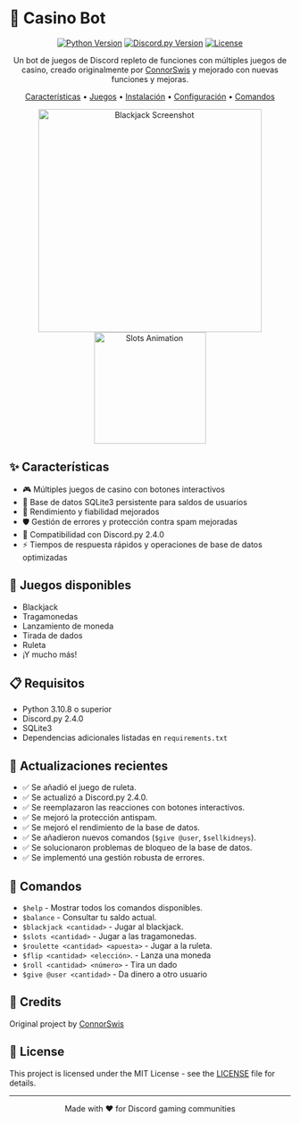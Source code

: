 # 🎰 Casino Bot

<div align="center">

[![Python Version](https://img.shields.io/badge/python-3.10.8+-blue.svg)](https://www.python.org/downloads/)
[![Discord.py Version](https://img.shields.io/badge/discord.py-2.4.0-blue.svg)](https://discordpy.readthedocs.io/en/stable/)
[![License](https://img.shields.io/badge/license-MIT-green.svg)](LICENSE)

Un bot de juegos de Discord repleto de funciones con múltiples juegos de casino, creado originalmente por [ConnorSwis](https://github.com/ConnorSwis/casino-bot) y mejorado con nuevas funciones y mejoras.

[Características](#características) • [Juegos](#juegos-disponibles) • [Instalación](#instalación) • [Configuración](#configuración) • [Comandos](#comandos)

<img src="https://raw.githubusercontent.com/ConnorSwis/casino-bot/main/pictures/blackjack.png" alt="Blackjack Screenshot" width="400"/>
<img src="https://github.com/ConnorSwis/casino-bot/raw/main/pictures/slots.gif" alt="Slots Animation" width="200"/>

</div>

## ✨ Características

- 🎮 Múltiples juegos de casino con botones interactivos
- 💾 Base de datos SQLite3 persistente para saldos de usuarios
- 🚀 Rendimiento y fiabilidad mejorados
- 🛡️ Gestión de errores y protección contra spam mejoradas
- 🎯 Compatibilidad con Discord.py 2.4.0
- ⚡ Tiempos de respuesta rápidos y operaciones de base de datos optimizadas

## 🎲 Juegos disponibles

- Blackjack
- Tragamonedas
- Lanzamiento de moneda
- Tirada de dados
- Ruleta
- ¡Y mucho más!

## 📋 Requisitos

- Python 3.10.8 o superior
- Discord.py 2.4.0
- SQLite3
- Dependencias adicionales listadas en `requirements.txt`

## 🔧 Actualizaciones recientes

- ✅ Se añadió el juego de ruleta.
- ✅ Se actualizó a Discord.py 2.4.0.
- ✅ Se reemplazaron las reacciones con botones interactivos.
- ✅ Se mejoró la protección antispam.
- ✅ Se mejoró el rendimiento de la base de datos.
- ✅ Se añadieron nuevos comandos (`$give @user`, `$sellkidneys`).
- ✅ Se solucionaron problemas de bloqueo de la base de datos.
- ✅ Se implementó una gestión robusta de errores.

## 💬 Comandos

- `$help` - Mostrar todos los comandos disponibles.
- `$balance` - Consultar tu saldo actual.
- `$blackjack <cantidad>` - Jugar al blackjack.
- `$slots <cantidad>` - Jugar a las tragamonedas.
- `$roulette <cantidad> <apuesta>` - Jugar a la ruleta.
- `$flip <cantidad> <elección>`. - Lanza una moneda
- `$roll <cantidad> <número>` - Tira un dado
- `$give @user <cantidad>` - Da dinero a otro usuario


## 🤝 Credits

Original project by [ConnorSwis](https://github.com/ConnorSwis/casino-bot)

## 📝 License

This project is licensed under the MIT License - see the [LICENSE](LICENSE) file for details.

---

<div align="center">

Made with ❤️ for Discord gaming communities

</div>


